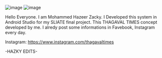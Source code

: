 ![image](https://user-images.githubusercontent.com/65429076/141611726-2c4ac719-2270-4859-933b-b52222e48429.png)
![image](https://user-images.githubusercontent.com/65429076/141611728-e6907038-e75b-4065-8b40-2e1ae9d83b53.png)


Hello Everyone. I am Mohammed Hazeer Zacky.
I Developed this system in Android Studio for my SLIATE final project.
This THAGAVAL TIMES concept developed by me. I alredy post some informations in Favebook, Instagram every day.

Instagram: https://www.instagram.com/thagavaltimes

-HAZKY EDITS-
